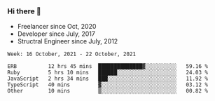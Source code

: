 ### Hi there 👋

- Freelancer since Oct, 2020
- Developer since July, 2017
- Structral Engineer since July, 2012

<!--START_SECTION:waka-->
```text
Week: 16 October, 2021 - 22 October, 2021

ERB          12 hrs 45 mins  ██████████████▓░░░░░░░░░░   59.16 % 
Ruby         5 hrs 10 mins   ██████░░░░░░░░░░░░░░░░░░░   24.03 % 
JavaScript   2 hrs 34 mins   ███░░░░░░░░░░░░░░░░░░░░░░   11.92 % 
TypeScript   40 mins         ▓░░░░░░░░░░░░░░░░░░░░░░░░   03.12 % 
Other        10 mins         ▒░░░░░░░░░░░░░░░░░░░░░░░░   00.82 % 
```
<!--END_SECTION:waka-->
